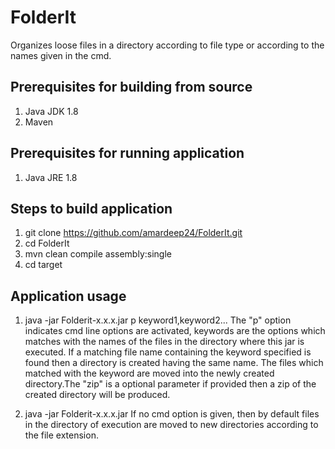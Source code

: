 # FolderIt
Organizes loose files in a directory according to file type or according to the names given in the cmd.

## Prerequisites for building from source
1. Java JDK 1.8
2. Maven

## Prerequisites for running application
1. Java JRE 1.8

## Steps to build application

1. git clone https://github.com/amardeep24/FolderIt.git
2. cd FolderIt
3. mvn clean compile assembly:single
4. cd target

## Application usage

1. java -jar Folderit-x.x.x.jar p keyword1,keyword2... <zip>
The "p" option indicates cmd line options are activated, keywords are the options which matches with the names of the files in 
the directory where this jar is executed. If a matching file name containing the keyword specified is found then a directory is
created having the same name. The files which matched with the keyword are moved into the newly created directory.The "zip" is 
a optional parameter if provided then a zip of the created directory will be produced.

2. java -jar Folderit-x.x.x.jar
If no cmd option is given, then by default files in the directory of execution are moved to new directories according to the 
file extension.


